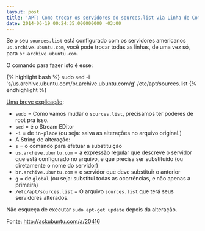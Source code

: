 ```yaml
---
layout: post
title: 'APT: Como trocar os servidores do sources.list via Linha de Comando'
date: 2014-06-19 00:24:35.000000000 -03:00
---
```

Se o seu `sources.list` está configurado com os servidores americanos `us.archive.ubuntu.com`, você pode trocar todas as linhas, de uma vez só, para `br.archive.ubuntu.com`.

O comando para fazer isto é esse:

{% highlight bash %}
sudo sed -i 's/us.archive.ubuntu.com/br.archive.ubuntu.com/g' /etc/apt/sources.list
{% endhighlight %}

[Uma breve explicação](http://explainshell.com/explain?cmd=sudo+sed+-i+%27s%2Fus.archive.ubuntu.com%2Fbr.archive.ubuntu.com%2Fg%27+%2Fetc%2Fapt%2Fsources.list):

- `sudo` = Como vamos mudar o `sources.list`, precisamos ter poderes de root pra isso.
- `sed` = é o Stream EDitor
- `-i` = de `in-place` (ou seja: salva as alterações no arquivo original.)
- A String de alteração:
 - `s` = o comando para efetuar a substituição
 - `us.archive.ubuntu.com` = a expressão regular que descreve o servidor que está configurado no arquivo, e que precisa ser substituído (ou diretamente o nome do servidor)
 - `br.archive.ubuntu.com` = o servidor que deve substituir o anterior
 - `g` = de `global` (ou seja: substitui todas as ocorrências, e não apenas a primeira)
- `/etc/apt/sources.list` = O arquivo `sources.list` que terá seus servidores alterados.

Não esqueça de executar `sudo apt-get update` depois da alteração.

Fonte: http://askubuntu.com/a/20416
